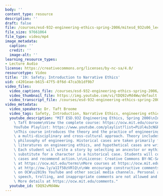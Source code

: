 ```yaml
---
body: ''
content_type: resource
description: ''
draft: false
file: /courses/esd-932-engineering-ethics-spring-2006/mitesd_932s06_lec19_360p_16_9.mp4
file_size: 97661064
file_type: video/mp4
image_metadata:
  caption: ''
  credit: ''
  image-alt: ''
learning_resource_types:
- Lecture Audio
license: https://creativecommons.org/licenses/by-nc-sa/4.0/
resourcetype: Video
title: '19: Safety; Introduction to Narrative Ethics'
uid: c4201eae-b615-47f5-8f6d-47ca3b1df9b7
video_files:
  video_captions_file: /courses/esd-932-engineering-ethics-spring-2006/13x5Q4E7ecIWHbpcdbGQ9WS9xeK842qVX_transcript.webvtt
  video_thumbnail_file: https://img.youtube.com/vi/tDQ92vMd4Ww/default.jpg
  video_transcript_file: /courses/esd-932-engineering-ethics-spring-2006/13x5Q4E7ecIWHbpcdbGQ9WS9xeK842qVX_transcript.pdf
video_metadata:
  video_speakers: Dr. Taft Broome
  video_tags: Safety, Introduction, Narrative Ethics, engineering ethics
  youtube_description: "MIT ESD.932 Engineering Ethics, Spring 2006\nInstructor: Dr.\
    \ Taft Broome\nView the complete course: https://ocw.mit.edu/courses/esd-932-engineering-ethics-spring-2006/\n\
    YouTube Playlist: https://www.youtube.com/playlist?list=PLUl4u3cNGP61YF5HCMnGUwJ8D-PNNs3OR\n\
    \nThis course introduces the theory and the practice of engineering ethics using\
    \ a multi-disciplinary and cross-cultural approach. Theory includes ethics and\
    \ philosophy of engineering. Historical cases are taken primarily from the scholarly\
    \ literatures on engineering ethics, and hypothetical cases are written by students.\
    \ Each student will write a story by selecting an ancestor or mythic hero as a\
    \ substitute for a character in a historical case. Students will compare these\
    \ cases and recommend action.\n\nLicense: Creative Commons BY-NC-SA\nMore information\
    \ at https://ocw.mit.edu/terms\nMore courses at https://ocw.mit.edu\nSupport OCW\
    \ at http://ow.ly/a1If50zVRlQ\n\nWe encourage constructive comments and discussion\
    \ on OCW\u2019s YouTube and other social media channels. Personal attacks, hate\
    \ speech, trolling, and inappropriate comments are not allowed and may be removed.\
    \ More details at https://ocw.mit.edu/comments."
  youtube_id: tDQ92vMd4Ww
---
```

